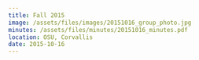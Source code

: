 ```yaml
---
title: Fall 2015
image: /assets/files/images/20151016_group_photo.jpg
minutes: /assets/files/minutes/20151016_minutes.pdf
location: OSU, Corvallis
date: 2015-10-16
---
```

